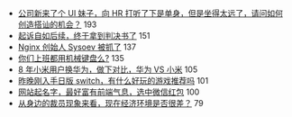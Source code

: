 - [公司新来了个 UI 妹子，向 HR 打听了下是单身，但是坐得太远了，请问如何创造搭讪的机会？](https://www.v2ex.com/t/628751) 193
- [起诉自如后续，终于拿到判决书了](https://www.v2ex.com/t/628569) 151
- [Nginx 创始人 Sysoev 被抓了](https://www.v2ex.com/t/628692) 137
- [你们上班都用机械键盘么?](https://www.v2ex.com/t/628608) 135
- [8 年小米用户换华为，做下对比，华为 VS 小米](https://www.v2ex.com/t/628663) 105
- [昨晚刚入手日版 switch，有什么好玩的游戏推荐吗](https://www.v2ex.com/t/628615) 101
- [网站起名字，最好富有前端气息，选中微信红包](https://www.v2ex.com/t/628600) 100
- [从身边的裁员现象来看，现在经济环境是否很差？](https://www.v2ex.com/t/628758) 79